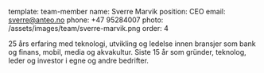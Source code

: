 template: team-member
name: Sverre Marvik
position: CEO
email: sverre@anteo.no
phone: +47 95284007
photo: /assets/images/team/sverre-marvik.png
order: 4

25 års erfaring med teknologi, utvikling og ledelse innen bransjer som bank og finans, mobil, media og akvakultur. Siste 15 år som gründer, teknolog, leder og investor i egne og andre bedrifter.